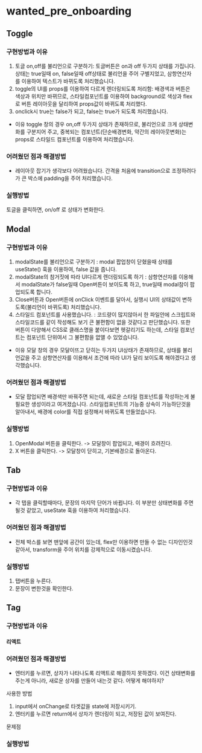 # wanted_pre_onboarding

## Toggle
### 구현방법과 이유
1. 토글 on,off를 불리언으로 구분하기: 토글버튼은 on과 off 두가지 상태를 가집니다. 상태는 true일때 on, false일때 off상태로 불리언을 주어 구별지었고, 삼항연산자를 이용하여 텍스트가 바뀌도록 처리했습니다. 
2. toggle의 UI를 props를 이용하여 다르게 렌더링되도록 처리함: 배경색과 버튼은 색상과 위치만 바뀌므로, 스타일컴포넌트를 이용하여  background로 색상과 flex로 버튼 레이아웃을 달리하여 props값이 바뀌도록 처리했다.   
3. onclick시 true는 false가 되고, false는 true가 되도록 처리했습니다.

- 이유 
toggle 창의 경우 on,off 두가지 상태가 존재하므로, 불리언으로 크게 상태변화를 구분지어 주고, 중복되는 컴포넌트(단순배경변화, 약간의 레이아웃변화)는 props로 스타일드 컴포넌트를 이용하여 처리했습니다.

### 어려웠던 점과 해결방법
- 레이아웃 잡기가 생각보다 어려웠습니다. 간격을 처음에 transition으로 조정하려다가 큰 박스에 padding을 주어 처리했습니다.

### 실행방법
토글을 클릭하면, on/off 로 상태가 변화한다.


## Modal
### 구현방법과 이유 
1. modalState를 불리언으로 구분하기 : modal 팝업창이 닫혔을때 상태를 useState() 훅을 이용하여, false 값을 줍니다.
2. modalState의 참거짓에 따라 UI다르게 렌더링되도록 하기 : 삼항연산자를 이용해서 modalState가 false일때 Open버튼이 보이도록 하고, true일때 modal참이 팝업되도록 합니다. 
3. Close버튼과 Open버튼에 onClick 이벤트를 달아서, 실행시 UI의 상태값이 변하도록(불리언이 바뀌도록) 처리했습니다.
4. 스타일드 컴포넌트를 사용했습니다. : 코드량이 많지않아서 한 파일안에 스크립트와 스타일코드를 같이 작성해도 보기 큰 불편함이 없을 것같다고 판단했습니다. 또한 버튼이 다양해서 CSS로 클래스명을 붙이다보면 헷갈리기도 하는데, 스타일 컴포넌트는 컴포넌트 단위여서 그 불편함을 없앨 수 있었습니다. 

- 이유
모달 창의 경우 모달이뜨고 닫히는 두가지 UI상태가 존재하므로, 상태를 불리언값을 주고 삼항연산자를 이용해서 조건에 따라 UI가 달리 보이도록 해야겠다고 생각했습니다. 

### 어려웠던 점과 해결방법
- 모달 팝업되면 배경색만 바꿔주면 되는데, 새로운 스타일 컴포넌트를 작성하는게 불필요한 생성이라고 여겨졌습니다. 스타일컴포넌트의 기능중 상속이 가능하단것을 알아내서, 배경에 color를 직접 설정해서 바뀌도록 만들었습니다.

### 실행방법
1. OpenModal 버튼을 클릭한다. -> 모달창이 팝업되고, 배경이 흐려진다.
2. X 버튼을 클릭한다. -> 모달창이 닫히고, 기본배경으로 돌아온다.




## Tab
### 구현방법과 이유 
- 각 탭을 클릭할때마다, 문장의 마지막 단어가 바뀝니다. 이 부분만 상태변화를 주면 될것 같았고, useState 훅을 이용하여 처리했습니다.

### 어려웠던 점과 해결방법
- 전체 박스를 보면 맨앞에 공간이 있는데, flex만 이용하면 만들 수 없는 디자인인것 같아서, transform을 주어 위치를 강제적으로 이동시켰습니다.

### 실행방법
1. 탭버튼을 누른다.
2. 문장이 변한것을 확인한다.





## Tag
### 구현방법과 이유 
#### 리액트


### 어려웠던 점과 해결방법
- 엔터키를 누르면, 상자가 나타나도록 리액트로 해결하지 못하겠다. 이건 상태변화를 주는게 아니라, 새로운 상자를 만들어 내는것 같다. 어떻게 해야하지?

사용한 방법
1. input에서 onChange로 타겟값을 state에 저장시키기. 
2. 엔터키를 누르면 return에서 상자가 렌더링이 되고, 저장된 값이 보여진다.

문제점


### 실행방법

